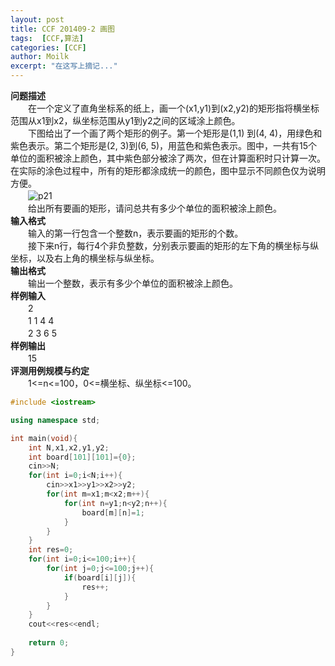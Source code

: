 ```yaml
---
layout: post
title: CCF 201409-2 画图
tags:  [CCF,算法]
categories: [CCF]
author: Moilk
excerpt: "在这写上摘记..."
---
```


**问题描述**  
　　在一个定义了直角坐标系的纸上，画一个(x1,y1)到(x2,y2)的矩形指将横坐标范围从x1到x2，纵坐标范围从y1到y2之间的区域涂上颜色。  
　　下图给出了一个画了两个矩形的例子。第一个矩形是(1,1) 到(4, 4)，用绿色和紫色表示。第二个矩形是(2, 3)到(6, 5)，用蓝色和紫色表示。图中，一共有15个单位的面积被涂上颜色，其中紫色部分被涂了两次，但在计算面积时只计算一次。在实际的涂色过程中，所有的矩形都涂成统一的颜色，图中显示不同颜色仅为说明方便。  
　　![p21]({{site.baseurl}}/assets/images/ccf/p21.png)  
　　给出所有要画的矩形，请问总共有多少个单位的面积被涂上颜色。  
**输入格式**  
　　输入的第一行包含一个整数n，表示要画的矩形的个数。  
　　接下来n行，每行4个非负整数，分别表示要画的矩形的左下角的横坐标与纵坐标，以及右上角的横坐标与纵坐标。  
**输出格式**  
　　输出一个整数，表示有多少个单位的面积被涂上颜色。  
**样例输入**  
　　2  
　　1 1 4 4  
　　2 3 6 5  
**样例输出**  
　　15  
**评测用例规模与约定**  
　　1<=n<=100，0<=横坐标、纵坐标<=100。  

```cpp
#include <iostream>

using namespace std;

int main(void){
	int N,x1,x2,y1,y2;
	int board[101][101]={0};
	cin>>N;
	for(int i=0;i<N;i++){
		cin>>x1>>y1>>x2>>y2;
		for(int m=x1;m<x2;m++){
			for(int n=y1;n<y2;n++){
				board[m][n]=1;
			}
		}
	}
	int res=0;
	for(int i=0;i<=100;i++){
		for(int j=0;j<=100;j++){
			if(board[i][j]){
				res++;
			}
		}
	}
	cout<<res<<endl;
	
	return 0;
}
```